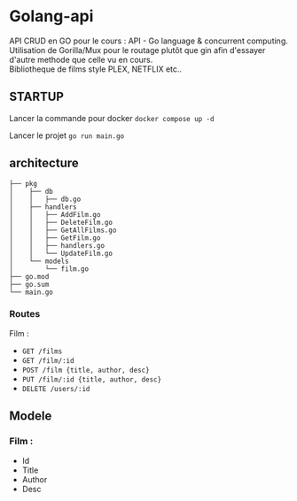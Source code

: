 # Golang-api

API CRUD en GO pour le cours : API - Go language & concurrent computing.  
Utilisation de Gorilla/Mux pour le routage plutôt que gin afin d'essayer d'autre methode
que celle vu en cours.  
Bibliotheque de films style PLEX, NETFLIX etc..

## STARTUP
Lancer la commande pour docker
`docker compose up -d`

Lancer le projet
`go run main.go`

## architecture
```
├── pkg
│    ├── db
│    │   ├── db.go
│    ├── handlers
│    │   ├── AddFilm.go
│    │   ├── DeleteFilm.go
│    │   ├── GetAllFilms.go
│    │   ├── GetFilm.go
│    │   ├── handlers.go
│    │   └── UpdateFilm.go
│    └── models
│        └── film.go
├── go.mod
├── go.sum
└── main.go
```

### Routes
Film :
- `GET /films`
- `GET /film/:id`
- `POST /film {title, author, desc}`
- `PUT /film/:id {title, author, desc}`
- `DELETE /users/:id`

## Modele

### Film :
- Id
- Title
- Author
- Desc